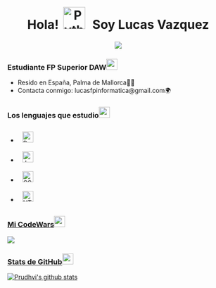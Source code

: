 <h1 align = center>Hola!<img style="margin: 10px" src="https://gifs.org.es/gifs/2020/09/7215/gif-para-saludar.gif" alt="Python" height="50" /> Soy Lucas Vazquez</h1>
<p align = center><img src = https://i.pinimg.com/originals/f5/a5/a0/f5a5a01a72471e4729da5d665eacc0ba.gif></p>

<h3>Estudiante FP Superior DAW<img  style = "margin-bottom = 5px" style = "margin-left = 5px" src = "https://media.tenor.com/skDSIQeyHskAAAAM/muichiro-mist-hashira.gif" height="25" /></h3>

<ul>
  <li>Resido en España, Palma de Mallorca🌴💖</li>
  <li>Contacta conmigo: lucasfpinformatica@gmail.com🌍</li>
</ul>


<h3 style = "margin-bottom = 5px">Los lenguajes que estudio<img  style = "margin-bottom = 5px" style = "margin-left = 5px" src = "https://www.icegif.com/wp-content/uploads/2023/12/icegif-296.gif" height="25" /></h3>

<ul>
  <li><a href = "https://www.python.org/"><img style="margin: 10px" src="https://profilinator.rishav.dev/skills-assets/python-original.svg" alt="Python" height="25" /> </li>
  <li><a href = "https://www.java.com/es/"><img style="margin: 10px" src="https://profilinator.rishav.dev/skills-assets/java-original-wordmark.svg" alt="Java" height="25" /> </li>
  <li><a href = "https://developer.mozilla.org/es/docs/Web/CSS"><img style="margin: 10px" src="https://profilinator.rishav.dev/skills-assets/css3-original-wordmark.svg" alt="CSS3" height="25" />  </li>
  <li><a href = "https://developer.mozilla.org/es/docs/Web/HTML"><img style="margin: 10px" src="https://profilinator.rishav.dev/skills-assets/html5-original-wordmark.svg" alt="HTML5" height="25" /></li>
</ul>

<h3>Mi CodeWars<img  style = "margin-bottom = 5px" style = "margin-left = 5px" src = "https://media.tenor.com/o3CyBRq4idUAAAAM/obanai-iguro.gif" height="25" /></h3>

<img src = https://www.codewars.com/users/GetToated/badges/large>

<h3>Stats de GitHub<img  style = "margin-bottom = 5px" style = "margin-left = 5px" src = "https://www.icegif.com/wp-content/uploads/2022/01/icegif-1425.gif" height="25" /></h3>

![Prudhvi's github stats](https://github-readme-stats.vercel.app/api?username=GetToated&show_icons=true&hide_border=true)
